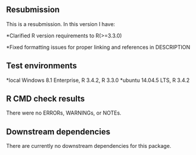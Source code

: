 ## Resubmission
This is a resubmission. In this version I have:

*Clarified R version requirements to R(>=3.3.0)

*Fixed formatting issues for proper linking and references in DESCRIPTION


## Test environments
*local Windows 8.1 Enterprise, R 3.4.2, R 3.3.0
*ubuntu 14.04.5 LTS, R 3.4.2

## R CMD check results
There were no ERRORs, WARNINGs, or NOTEs.


## Downstream dependencies
There are currently no downstream dependencies for this package.

